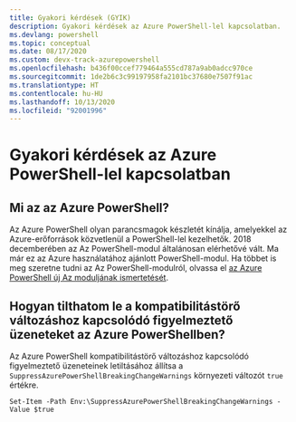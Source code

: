 ```yaml
---
title: Gyakori kérdések (GYIK)
description: Gyakori kérdések az Azure PowerShell-lel kapcsolatban.
ms.devlang: powershell
ms.topic: conceptual
ms.date: 08/17/2020
ms.custom: devx-track-azurepowershell
ms.openlocfilehash: b436f00ccef779464a555cd787a9ab0adcc970ce
ms.sourcegitcommit: 1de2b6c3c99197958fa2101bc37680e7507f91ac
ms.translationtype: HT
ms.contentlocale: hu-HU
ms.lasthandoff: 10/13/2020
ms.locfileid: "92001996"
---
```

# <a name="frequently-asked-questions-about-azure-powershell"></a>Gyakori kérdések az Azure PowerShell-lel kapcsolatban

## <a name="what-is-azure-powershell"></a>Mi az az Azure PowerShell?

Az Azure PowerShell olyan parancsmagok készletét kínálja, amelyekkel az Azure-erőforrások közvetlenül a PowerShell-lel kezelhetők. 2018 decemberében az Az PowerShell-modul általánosan elérhetővé vált. Ma már ez az Azure használatához ajánlott PowerShell-modul. Ha többet is meg szeretne tudni az Az PowerShell-modulról, olvassa el [az Azure PowerShell új Az moduljának ismertetését](/powershell/azure/new-azureps-module-az).

## <a name="how-do-i-disable-breaking-change-warning-messages-in-azure-powershell"></a>Hogyan tilthatom le a kompatibilitástörő változáshoz kapcsolódó figyelmeztető üzeneteket az Azure PowerShellben?

Az Azure PowerShell kompatibilitástörő változáshoz kapcsolódó figyelmeztető üzeneteinek letiltásához állítsa a `SuppressAzurePowerShellBreakingChangeWarnings` környezeti változót `true` értékre.

```azurepowershell
Set-Item -Path Env:\SuppressAzurePowerShellBreakingChangeWarnings -Value $true
```
